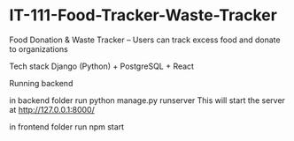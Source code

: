 # IT-111-Food-Tracker-Waste-Tracker

Food Donation & Waste Tracker – Users can track excess
food and donate to organizations

Tech stack
Django (Python) +
PostgreSQL + React



Running backend

in backend folder run python manage.py runserver
This will start the server at http://127.0.0.1:8000/

in frontend folder run npm start